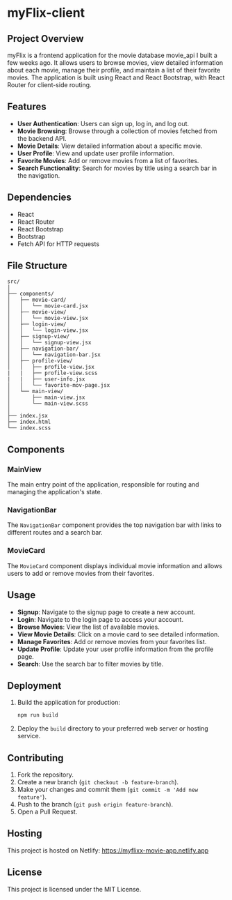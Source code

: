 # myFlix-client

## Project Overview

myFlix is a frontend application for the movie database movie_api I built a few weeks ago. It allows users to browse movies, view detailed information about each movie, manage their profile, and maintain a list of their favorite movies. The application is built using React and React Bootstrap, with React Router for client-side routing.

## Features

- **User Authentication**: Users can sign up, log in, and log out.
- **Movie Browsing**: Browse through a collection of movies fetched from the backend API.
- **Movie Details**: View detailed information about a specific movie.
- **User Profile**: View and update user profile information.
- **Favorite Movies**: Add or remove movies from a list of favorites.
- **Search Functionality**: Search for movies by title using a search bar in the navigation.

## Dependencies

- React
- React Router
- React Bootstrap
- Bootstrap
- Fetch API for HTTP requests

## File Structure

```plaintext
src/
│
├── components/
│   ├── movie-card/
│   │   └── movie-card.jsx
│   ├── movie-view/
│   │   └── movie-view.jsx
│   ├── login-view/
│   │   └── login-view.jsx
│   ├── signup-view/
│   │   └── signup-view.jsx
│   ├── navigation-bar/
│   │   └── navigation-bar.jsx
│   ├── profile-view/
│   │   ├── profile-view.jsx
|   |   ├── profile-view.scss
|   |   ├── user-info.jsx
│   │   └── favorite-mov-page.jsx
│   └── main-view/
│       ├── main-view.jsx
│       └── main-view.scss
│
├── index.jsx
├── index.html
└── index.scss
```


## Components

### MainView

The main entry point of the application, responsible for routing and managing the application's state.

### NavigationBar

The `NavigationBar` component provides the top navigation bar with links to different routes and a search bar.

### MovieCard

The `MovieCard` component displays individual movie information and allows users to add or remove movies from their favorites.


## Usage

- **Signup**: Navigate to the signup page to create a new account.
- **Login**: Navigate to the login page to access your account.
- **Browse Movies**: View the list of available movies.
- **View Movie Details**: Click on a movie card to see detailed information.
- **Manage Favorites**: Add or remove movies from your favorites list.
- **Update Profile**: Update your user profile information from the profile page.
- **Search**: Use the search bar to filter movies by title.


## Deployment

1. Build the application for production:

   ```sh
   npm run build
   ```

2. Deploy the `build` directory to your preferred web server or hosting service.

## Contributing

1. Fork the repository.
2. Create a new branch (`git checkout -b feature-branch`).
3. Make your changes and commit them (`git commit -m 'Add new feature'`).
4. Push to the branch (`git push origin feature-branch`).
5. Open a Pull Request.

## Hosting

This project is hosted on Netlify: https://myflixx-movie-app.netlify.app

## License

This project is licensed under the MIT License.
